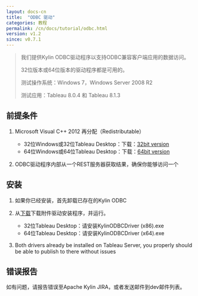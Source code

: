 ```yaml
---
layout: docs-cn
title:  "ODBC 驱动"
categories: 教程
permalink: /cn/docs/tutorial/odbc.html
version: v1.2
since: v0.7.1
---
```


> 我们提供Kylin ODBC驱动程序以支持ODBC兼容客户端应用的数据访问。
> 
> 32位版本或64位版本的驱动程序都是可用的。
> 
> 测试操作系统：Windows 7，Windows Server 2008 R2
> 
> 测试应用：Tableau 8.0.4 和 Tableau 8.1.3

## 前提条件
1. Microsoft Visual C++ 2012 再分配（Redistributable）
   * 32位Windows或32位Tableau Desktop：下载：[32bit version](http://download.microsoft.com/download/1/6/B/16B06F60-3B20-4FF2-B699-5E9B7962F9AE/VSU_4/vcredist_x86.exe) 
   * 64位Windows或64位Tableau Desktop：下载：[64bit version](http://download.microsoft.com/download/1/6/B/16B06F60-3B20-4FF2-B699-5E9B7962F9AE/VSU_4/vcredist_x64.exe)

2. ODBC驱动程序内部从一个REST服务器获取结果，确保你能够访问一个

## 安装
1. 如果你已经安装，首先卸载已存在的Kylin ODBC
2. 从[下载](../../download/)下载附件驱动安装程序，并运行。
   * 32位Tableau Desktop：请安装KylinODBCDriver (x86).exe
   * 64位Tableau Desktop：请安装KylinODBCDriver (x64).exe

3. Both drivers already be installed on Tableau Server, you properly should be able to publish to there without issues

## 错误报告
如有问题，请报告错误至Apache Kylin JIRA，或者发送邮件到dev邮件列表。
